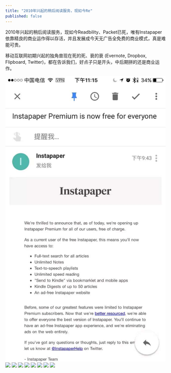 ```yaml
---
title: "2010年兴起的稍后阅读服务，现如今Re"
published: false
---
```

2010年兴起的稍后阅读服务，现如今Readbility、Packet已死，唯有Instapaper依靠精良的商业运作得以存活，并且发展成今天无广告全免费的商业模式，真是难能可贵。

移动互联网初期兴起的独角兽现在死的死、衰的衰 (Evernote, Dropbox, Flipboard, Twitter)，都在告诉我们，好点子只是开头，中后期拼的还是商业运作。

![](./1.jpg)
![](./2.jpg)
![](./3.jpg)
![](./4.jpg)
![](./5.jpg)
![](./6.jpg)
![](./7.jpg)
![](./8.jpg)
![](./9.jpg)
